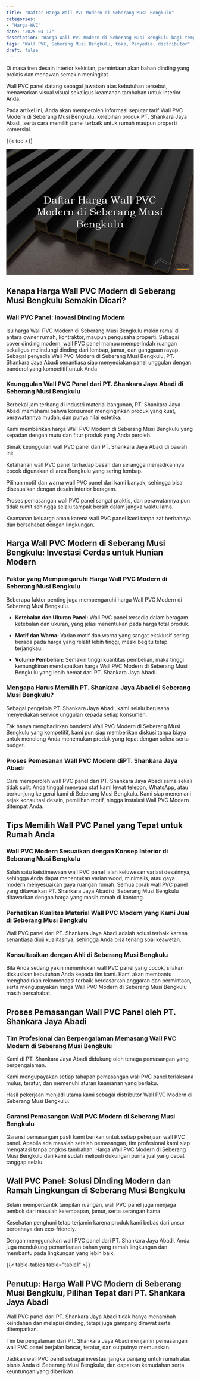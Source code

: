 ```yaml
---
title: "Daftar Harga Wall PVC Modern di Seberang Musi Bengkulu"
categories: 
- "Harga-WVC"
date: "2025-04-17"
description: "Harga Wall PVC Modern di Seberang Musi Bengkulu bagi tempat tinggal, kantor, dan toko. Produk unggulan, variasi motif, warna modern, dengan jasa penempatan ditangani oleh tenaga ahli profesional serta garansi resmi!|Jasa distribusi Wall PVC Modern di Seberang Musi Bengkulu bagi keperluan tempat tinggal, perkantoran, atau gerai, beserta panel terbaik dan penempatan oleh tim ahli dan garansi resmi.|Alternatif Wall PVC Modern di Seberang Musi Bengkulu yang terpercaya untuk hunian, perkantoran, dan ritel, bersama material berkualitas dan instalasi ditangani oleh tim ahli dan jaminan resmi.|Penyediaan Wall PVC Modern di Seberang Musi Bengkulu untuk tempat tinggal, kantor, serta toko, dengan panel berkualitas dan penempatan dikerjakan oleh tenaga ahli ahli, disertai beserta kepastian resmi.}"
tags: "Wall PVC, Seberang Musi Bengkulu, toko, Penyedia, distributor"
draft: false
---
```


Di masa tren desain interior kekinian, permintaan akan bahan dinding yang praktis dan menawan semakin meningkat.

Wall PVC panel datang sebagai jawaban atas kebutuhan tersebut, menawarkan visual visual sekaligus keamanan tambahan untuk interior Anda.

Pada artikel ini, Anda akan memperoleh informasi seputar tarif Wall PVC Modern di Seberang Musi Bengkulu, kelebihan produk PT. Shankara Jaya Abadi, serta cara memilih panel terbaik untuk rumah maupun properti komersial.

{{< toc >}}

![Daftar Harga Wall PVC Modern di Seberang Musi Bengkulu](/images/Harga-WVC/Daftar-Harga-Wall-PVC-Modern-di-Seberang-Musi-Bengkulu.png)


## Kenapa Harga Wall PVC Modern di Seberang Musi Bengkulu Semakin Dicari?

### Wall PVC Panel: Inovasi Dinding Modern

Isu harga Wall PVC Modern di Seberang Musi Bengkulu makin ramai di antara owner rumah, kontraktor, maupun pengusaha properti. Sebagai cover dinding modern, wall PVC panel mampu memperindah ruangan sekaligus melindungi dinding dari lembap, jamur, dan gangguan rayap. Sebagai penyedia Wall PVC Modern di Seberang Musi Bengkulu, PT. Shankara Jaya Abadi senantiasa siap menyediakan panel unggulan dengan banderol yang kompetitif untuk Anda

### Keunggulan Wall PVC Panel dari PT. Shankara Jaya Abadi di Seberang Musi Bengkulu

Berbekal jam terbang di industri material bangunan, PT. Shankara Jaya Abadi memahami bahwa konsumen menginginkan produk yang kuat, perawatannya mudah, dan punya nilai estetika.

Kami memberikan harga Wall PVC Modern di Seberang Musi Bengkulu yang sepadan dengan mutu dan fitur produk yang Anda peroleh.

Simak keunggulan wall PVC panel dari PT. Shankara Jaya Abadi di bawah ini:

Ketahanan wall PVC panel terhadap basah dan serangga menjadikannya cocok digunakan di area Bengkulu yang sering lembap.

Pilihan motif dan warna wall PVC panel dari kami banyak, sehingga bisa disesuaikan dengan desain interior beragam.

Proses pemasangan wall PVC panel sangat praktis, dan perawatannya pun tidak rumit sehingga selalu tampak bersih dalam jangka waktu lama.

Keamanan keluarga aman karena wall PVC panel kami tanpa zat berbahaya dan bersahabat dengan lingkungan.

## Harga Wall PVC Modern di Seberang Musi Bengkulu: Investasi Cerdas untuk Hunian Modern

### Faktor yang Mempengaruhi Harga Wall PVC Modern di Seberang Musi Bengkulu

Beberapa faktor penting juga mempengaruhi harga Wall PVC Modern di Seberang Musi Bengkulu.

- **Ketebalan dan Ukuran Panel:** Wall PVC panel tersedia dalam beragam ketebalan dan ukuran, yang jelas menentukan pada harga total produk.

- **Motif dan Warna:** Varian motif dan warna yang sangat eksklusif sering berada pada harga yang relatif lebih tinggi, meski begitu tetap terjangkau.

- **Volume Pembelian:** Semakin tinggi kuantitas pembelian, maka tinggi kemungkinan mendapatkan harga Wall PVC Modern di Seberang Musi Bengkulu yang lebih hemat dari PT. Shankara Jaya Abadi.

### Mengapa Harus Memilih PT. Shankara Jaya Abadi di Seberang Musi Bengkulu?

Sebagai pengelola PT. Shankara Jaya Abadi, kami selalu berusaha menyediakan service unggulan kepada setiap konsumen.

Tak hanya menghadirkan banderol Wall PVC Modern di Seberang Musi Bengkulu yang kompetitif, kami pun siap memberikan diskusi tanpa biaya untuk menolong Anda menemukan produk yang tepat dengan selera serta budget.

### Proses Pemesanan Wall PVC Modern diPT. Shankara Jaya Abadi

Cara memperoleh wall PVC panel dari PT. Shankara Jaya Abadi sama sekali tidak sulit. Anda tinggal menyapa staf kami lewat telepon, WhatsApp, atau berkunjung ke gerai kami di Seberang Musi Bengkulu. Kami siap menemani sejak konsultasi desain, pemilihan motif, hingga instalasi Wall PVC Modern ditempat Anda.

## Tips Memilih Wall PVC Panel yang Tepat untuk Rumah Anda

### Wall PVC Modern Sesuaikan dengan Konsep Interior di Seberang Musi Bengkulu

Salah satu keistimewaan wall PVC panel ialah keluwesan variasi desainnya, sehingga Anda dapat menentukan varian wood, minimalis, atau gaya modern menyesuaikan gaya ruangan rumah. Semua corak wall PVC panel yang ditawarkan PT. Shankara Jaya Abadi di Seberang Musi Bengkulu ditawarkan dengan harga yang masih ramah di kantong.

### Perhatikan Kualitas Material Wall PVC Modern yang Kami Jual di Seberang Musi Bengkulu

Wall PVC panel dari PT. Shankara Jaya Abadi adalah solusi terbaik karena senantiasa diuji kualitasnya, sehingga Anda bisa tenang soal keawetan.

### Konsultasikan dengan Ahli di Seberang Musi Bengkulu

Bila Anda sedang yakin menentukan wall PVC panel yang cocok, silakan diskusikan kebutuhan Anda kepada tim kami. Kami akan membantu menghadirkan rekomendasi terbaik berdasarkan anggaran dan permintaan, serta mengupayakan harga Wall PVC Modern di Seberang Musi Bengkulu masih bersahabat.

## Proses Pemasangan Wall PVC Panel oleh PT. Shankara Jaya Abadi

### Tim Profesional dan Berpengalaman Memasang Wall PVC Modern di Seberang Musi Bengkulu

Kami di PT. Shankara Jaya Abadi didukung oleh tenaga pemasangan yang berpengalaman.

Kami mengupayakan setiap tahapan pemasangan wall PVC panel terlaksana mulus, teratur, dan memenuhi aturan keamanan yang berlaku.

Hasil pekerjaan menjadi utama kami sebagai distributor Wall PVC Modern di Seberang Musi Bengkulu.

### Garansi Pemasangan Wall PVC Modern di Seberang Musi Bengkulu

Garansi pemasangan pasti kami berikan untuk setiap pekerjaan wall PVC panel. Apabila ada masalah setelah pemasangan, tim profesional kami siap mengatasi tanpa ongkos tambahan. Harga Wall PVC Modern di Seberang Musi Bengkulu dari kami sudah meliputi dukungan purna jual yang cepat tanggap selalu.

## Wall PVC Panel: Solusi Dinding Modern dan Ramah Lingkungan di Seberang Musi Bengkulu

Selain mempercantik tampilan ruangan, wall PVC panel juga menjaga tembok dari masalah kelembapan, jamur, serta serangan hama.

Kesehatan penghuni tetap terjamin karena produk kami bebas dari unsur berbahaya dan eco-friendly.

Dengan menggunakan wall PVC panel dari PT. Shankara Jaya Abadi, Anda juga mendukung pemanfaatan bahan yang ramah lingkungan dan membantu pada lingkungan yang lebih baik.

{{< table-tables table="table1" >}}

## Penutup: Harga Wall PVC Modern di Seberang Musi Bengkulu, Pilihan Tepat dari PT. Shankara Jaya Abadi

Wall PVC panel dari PT. Shankara Jaya Abadi tidak hanya menambah keindahan dan melapisi dinding, tetapi juga gampang dirawat serta ditempatkan.

Tim berpengalaman dari PT. Shankara Jaya Abadi menjamin pemasangan wall PVC panel berjalan lancar, teratur, dan outputnya memuaskan.

Jadikan wall PVC panel sebagai investasi jangka panjang untuk rumah atau bisnis Anda di Seberang Musi Bengkulu, dan dapatkan kemudahan serta keuntungan yang diberikan.